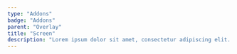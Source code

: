 ```yaml
---
type: "Addons"
badge: "Addons"
parent: "Overlay"
title: "Screen"
description: "Lorem ipsum dolor sit amet, consectetur adipiscing elit. Nunc tempus laoreet leo sit amet iaculis."
---
```


<demo>
  <demovanilla src="vanilla/addons/overlay/screen">
  </demovanilla>
</demo>
